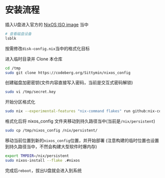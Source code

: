 # 安装流程

插入U盘进入官方的 [NixOS ISO image](https://nixos.org/download/#nixos-iso) 当中
```bash
# 查看磁盘设备
lsblk
```
按需修改`disk-config.nix`当中的格式化目标

进入临时目录并 Clone 本仓库
```bash
cd /tmp
sudo git clone https://codeberg.org/Sittymin/nixos_config
```

创建磁盘加密密钥(文件内容直接写入密码，当前是交互式密码解锁)
```bash
sudo vi /tmp/secret.key
```

开始分区格式化
```bash
sudo nix --experimental-features "nix-command flakes" run github:nix-community/disko/latest -- --mode destroy,format,mount /tmp/nixos_config/disk-config.nix
```

格式化后将 nixos_config 文件夹移动到持久路径当中(当前是`/nix/persistent`)
```bash
sudo cp /tmp/nixos_config /nix/persistent/
```

移动当前位置到新的`nixos_config`位置，并开始部署
(注意构建的临时位置也设置到持久路径当中，不然会构建大型软件时爆内存)
```bash
export TMPDIR=/nix/persistent
sudo nixos-install --flake .#nixos
```

完成后`reboot`，拔出U盘就会进入到系统
